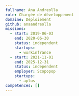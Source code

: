 ```yaml
---
fullname: Ana Andreolla
role: Chargée de développement
domaine: Déploiement
github: anaandreolla
missions:
  - start: 2019-06-03
    end: 2020-06-30
    status: independent
    startups:
      - workinfrance
  - start: 2021-11-01
    end: 2025-12-31
    status: independent
    employer: Scopopop
    startups:
      - aplus
competences: []
---
```

